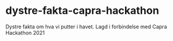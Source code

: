 # dystre-fakta-capra-hackathon

Dystre fakta om hva vi putter i havet. Lagd i forbindelse med Capra Hackathon 2021

